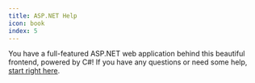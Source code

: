 ```yaml
---
title: ASP.NET Help
icon: book
index: 5
---
```


You have a full-featured ASP.NET web application behind this beautiful frontend, powered by C#! If you have any questions or need some help, [start right here](https://dotnet.microsoft.com/en-us/apps/aspnet).